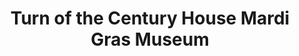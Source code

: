 ---
layout: repo
title: "Turn of the Century House  Mardi Gras Museum"
id: 25459
permalink: repos/25459/
---